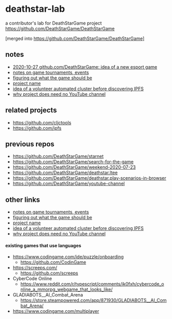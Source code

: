 # deathstar-lab
a contributor's lab for DeathStarGame project https://github.com/DeathStarGame/DeathStarGame

[merged into https://github.com/DeathStarGame/DeathStarGame]

## notes

- [2020-10-27 github.com/DeathStarGame: idea of a new esport game](https://github.com/DeathStarGame/DeathStarGame/blob/4ebb0cfdef97ca52f6ee5101022ad42cc8e000c2/posts/2020-10-27-idea-of-a-new-esport-game.md)
- [notes on game tournaments, events](https://github.com/DeathStarGame/DeathStarGame/blob/c2231ab989d46aa056765d8190f0f4e0bad848c4/docs/cloud-native-system/design.md#user-experience)
- [figuring out what the game should be](https://github.com/DeathStarGame/DeathStarGame/blob/c2231ab989d46aa056765d8190f0f4e0bad848c4/docs/search-for-the-game.md#building-is-about-developing-a-language)
- [project name](https://github.com/DeathStarGame/DeathStarGame/tree/95d6314d88f78ecaa2c4fe42f139b33f6033c4d8/project-name.md)
- [idea of a volunteer automated cluster before discovering IPFS](https://github.com/DeathStarGame/DeathStarGame/blob/c2231ab989d46aa056765d8190f0f4e0bad848c4/docs/origin-cluster/origin-cluster.md)
- [why project does need no YouTube channel](https://github.com/DeathStarGame/DeathStarGame/commit/c712c6cea43a2ad4f9579f529ea29bc14f38f793)

## related projects

- https://github.com/cljctools
- https://github.com/ipfs

## previous repos

- https://github.com/DeathStarGame/starnet
- https://github.com/DeathStarGame/search-for-the-game
- https://github.com/DeathStarGame/weekend-2020-07-23
- https://github.com/DeathStarGame/deathstar.ltee
- https://github.com/DeathStarGame/deathstar.play-scenarios-in-browser
- https://github.com/DeathStarGame/youtube-channel


## other links

- [notes on game tournaments, events](https://github.com/DeathStarGame/DeathStarGame/blob/c2231ab989d46aa056765d8190f0f4e0bad848c4/docs/cloud-native-system/design.md#user-experience)
- [figuring out what the game should be](https://github.com/DeathStarGame/DeathStarGame/blob/c2231ab989d46aa056765d8190f0f4e0bad848c4/docs/search-for-the-game.md#building-is-about-developing-a-language)
- [project name](https://github.com/DeathStarGame/DeathStarGame/tree/95d6314d88f78ecaa2c4fe42f139b33f6033c4d8/project-name.md)
- [idea of a volunteer automated cluster before discovering IPFS](https://github.com/DeathStarGame/DeathStarGame/blob/c2231ab989d46aa056765d8190f0f4e0bad848c4/docs/origin-cluster/origin-cluster.md)
- [why project does need no YouTube channel](https://github.com/DeathStarGame/DeathStarGame/commit/c712c6cea43a2ad4f9579f529ea29bc14f38f793)

#### existing games that use languages

- https://www.codingame.com/ide/puzzle/onboarding
    - https://github.com/CodinGame
- https://screeps.com/
    - https://github.com/screeps
- CyberCode Online
    - https://www.reddit.com/r/typescript/comments/ik0fxh/cybercode_online_a_mmorpg_webgame_that_looks_like/
- GLADIABOTS__AI_Combat_Arena
    - https://store.steampowered.com/app/871930/GLADIABOTS__AI_Combat_Arena/
- https://www.codingame.com/multiplayer